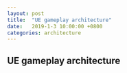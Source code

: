 ```yaml
---
layout: post
title:  "UE gameplay architecture"
date:   2019-1-3 10:00:00 +0800
categories: architecture
---
```

## UE gameplay architecture
